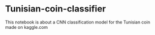 # Tunisian-coin-classifier
This notebook is about a CNN classification model for the Tunisian coin made on kaggle.com

